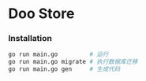 # Doo Store



### Installation

```bash
go run main.go         # 运行
go run main.go migrate # 执行数据库迁移
go run main.go gen     # 生成代码
```